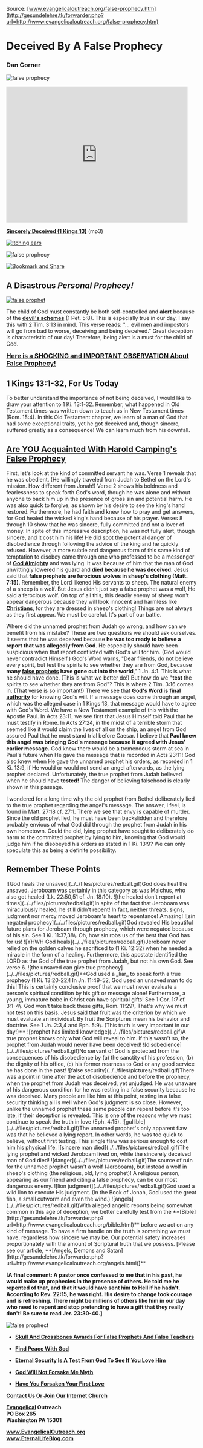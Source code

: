 <!--t Deceived By A False Prophecy t-->
<!--d  d-->

Source: [www.evangelicaloutreach.org/false-prophecy.htm](http://gesundelehre.tk/forwarder.php?url=http://www.evangelicaloutreach.org/false-prophecy.htm)



# Deceived By A False Prophecy

### Dan Corner

![false prophecy](../../files/pictures/evangelical-false-prophets-false-teachers.jpg)


<iframe width="480" height="360" src="http://www.youtube.com/embed/Rv_doL8GaJU?rel=0" frameborder="0" allowfullscreen=""></iframe>

[**Sincerely Deceived (1 Kings 13)**](http://gesundelehre.tk/forwarder.php?url=http://www.evangelicaloutreach.org/audio/sincere-deceived.mp3) (mp3)

[![itching ears](../../files/pictures/ItchingEars.jpg)](../../files/pictures/ItchingEars.pdf)

![false prophecy](../../files/pictures/line3.gif)

[![Bookmark and Share](../s7.addthis.com/static/btn/v2/lg-share-en.gif)](http://www.addthis.com/bookmark.php?v=250&username=xa-4ce723c86d857fe0)



## A Disastrous _Personal Prophecy!_

[![false prophet](../../files/pictures/warning-false-prophets-click.jpg "false prophet")](http://gesundelehre.tk/forwarder.php?url=http://www.evangelicaloutreach.org/false.htm)

The child of God must constantly be both self-controlled and **alert** because of the **[devil's schemes](http://gesundelehre.tk/forwarder.php?url=http://www.evangelicaloutreach.org/religious-deception.html)** (1 Pet. 5:8). This is especially true in our day. I say this with 2 Tim. 3:13 in mind. This verse reads: "... evil men and impostors will go from bad to worse, deceiving and being deceived." Great deception is characteristic of our day! Therefore, being alert is a must for the child of God.

<big>**[Here is a SHOCKING and IMPORTANT OBSERVATION About False Prophecy!](#false%20prophecy)**</big>



## 1 Kings 13:1-32, For Us Today

To better understand the importance of not being deceived, I would like to draw your attention to 1 Ki. 13:1-32\. Remember, what happened in Old Testament times was written down to teach us in New Testament times (Rom. 15:4). In this Old Testament chapter, we learn of a man of God that had some exceptional traits, yet he got deceived and, though sincere, suffered greatly as a consequence! We can learn much from his downfall.

## [Are YOU Acquainted With Harold Camping's False Prophecy](http://gesundelehre.tk/forwarder.php?url=http://www.evangelicaloutreach.org/harold_camping.htm)

First, let's look at the kind of committed servant he was. Verse 1 reveals that he was obedient. (He willingly traveled from Judah to Bethel on the Lord's mission. How different from Jonah!) Verse 2 shows his boldness and fearlessness to speak forth God's word, though he was alone and without anyone to back him up in the presence of gross sin and potential harm. He was also quick to forgive, as shown by his desire to see the king's hand restored. Furthermore, he had faith and knew how to pray and get answers, for God healed the wicked king's hand because of his prayer. Verses 8 through 10 show that he was sincere, fully committed and not a lover of money. In spite of this impressive description, he was not fully alert, though sincere, and it cost him his life! He did spot the potential danger of disobedience through following the advice of the king and he quickly refused. However, a more subtle and dangerous form of this same kind of temptation to disobey came through one who professed to be a messenger of **[God Almighty](http://gesundelehre.tk/forwarder.php?url=http://www.evangelicaloutreach.org/almighty.html)** and was lying. It was because of him that the man of God unwittingly lowered his guard and **died because he was deceived**. Jesus said that **false prophets are ferocious wolves in sheep's clothing (Matt. 7:15)**. Remember, the Lord likened His servants to sheep. The natural enemy of a sheep is a wolf. But Jesus didn't just say a false prophet was a wolf, He said a ferocious wolf. On top of all this, this deadly enemy of sheep won't appear dangerous because they will look innocent and harmless like **[Christians](http://gesundelehre.tk/forwarder.php?url=http://www.evangelicaloutreach.org/christian.html)**, for they are dressed in sheep's clothing! Things are not always as they first appear. We must be careful. It's part of our battle.

Where did the unnamed prophet from Judah go wrong, and how can we benefit from his mistake? These are two questions we should ask ourselves. It seems that he was deceived because **he was too ready to believe a report that was allegedly from God**. He especially should have been suspicious when that report conflicted with God's will for him. (God would never contradict Himself.) God's Word warns, "Dear friends, do not believe every spirit, but test the spirits to see whether they are from God, because **many [false prophets](http://gesundelehre.tk/forwarder.php?url=http://www.evangelicaloutreach.org/false.htm) have gone out into the world**," 1 Jn. 4:1\. This is what he should have done. (This is what we better do!) But how do we **"test** the spirits to see whether they are from God"? This is where 2 Tim. 3:16 comes in. (That verse is so important!) There we see that **God's Word is** [**final authority**](http://gesundelehre.tk/forwarder.php?url=http://www.evangelicaloutreach.org/bible.html) for knowing God's will. If a message does come through an angel, which was the alleged case in 1 Kings 13, that message would have to agree with God's Word. We have a New Testament example of this with the Apostle Paul. In Acts 23:11, we see first that Jesus Himself told Paul that he must testify in Rome. In Acts 27:24, in the midst of a terrible storm that seemed like it would claim the lives of all on the ship, an angel from God assured Paul that he must stand trial before Caesar. I believe that **Paul knew this angel was bringing God's message because it agreed with Jesus' earlier message.** God knew there would be a tremendous storm at sea in Paul's future when He gave the message that is recorded in Acts 23:11! God also knew when He gave the unnamed prophet his orders, as recorded in 1 Ki. 13:9, if He would or would not send an angel afterwards, as the lying prophet declared. Unfortunately, the true prophet from Judah believed when he should have **tested!** The danger of believing falsehood is clearly shown in this passage.

I wondered for a long time why the old prophet from Bethel deliberately lied to the true prophet regarding the angel's message. The answer, I feel, is found in Matt. 27:18 cf. 27:1\. There we see that envy is capable of murder. Since the old prophet lied, he must have been backslidden and therefore probably envious of what God did through the prophet from Judah in his own hometown. Could the old, lying prophet have sought to deliberately do harm to the committed prophet by lying to him, knowing that God would judge him if he disobeyed his orders as stated in 1 Ki. 13:9? We can only speculate this as being a definite possibility.



## Remember These Points

<span class="inline-images">
![God heals the unsaved](../../files/pictures/redball.gif)God does heal the unsaved. Jeroboam was certainly in this category as was Malchus, who also got healed (Lk. 22:50,51 cf. Jn. 18:10).
</span>

<span class="inline-images">
![the healed don't repent at times](../../files/pictures/redball.gif)In spite of the fact that Jeroboam was miraculously healed, he still didn't repent! In fact, neither threats, signs, judgment nor mercy moved Jeroboam's heart to repentance! Amazing!
</span>

<span class="inline-images">
![sin negated prophecy](../../files/pictures/redball.gif)God revealed His beautiful future plans for Jeroboam through prophecy, which were negated because of his sin. See 1 Ki. 11:37,38\. Oh, how sin robs us of the best that God has for us!
</span>

<span class="inline-images">
![YHWH God heals](../../files/pictures/redball.gif)Jeroboam never relied on the golden calves he sacrificed to (1 Ki. 12:32) when he needed a miracle in the form of a healing. Furthermore, this apostate identified the LORD as the God of the true prophet from Judah, but not his own God. See verse 6.
</span>

<span class="inline-images">
![the unsaved can give true prophecy](../../files/pictures/redball.gif)<a name="false%20prophecy"></a>**God used a _liar_ to speak forth a true prophecy (1 Ki. 13:20-22)! In Jn. 11:49-52, God used an unsaved man to do this! This is certainly conclusive proof that we must never evaluate a person's spiritual condition by his gift or message alone! Furthermore, a young, immature babe in Christ can have spiritual gifts! See 1 Cor. 1:7 cf. 3:1-4\. God won't take back these gifts, Rom. 11:29\. That's why we must not test on this basis. Jesus said that fruit was the criterion by which we must evaluate an individual. By fruit the Scriptures mean his behavior and doctrine. See 1 Jn. 2:3,4 and Eph. 5:9\. (This truth is very important in our day!)**
</span>

<span class="inline-images">
![prophet has limited knowledge](../../files/pictures/redball.gif)A true prophet knows only what God will reveal to him. If this wasn't so, the prophet from Judah would never have been deceived!
</span>

<span class="inline-images">
![disobedience](../../files/pictures/redball.gif)No servant of God is protected from the consequences of his disobedience by (a) the sanctity of his profession, (b) the dignity of his office, (c) his former nearness to God or any good service he has done in the past!
</span>

<span class="inline-images">
![false security](../../files/pictures/redball.gif)There was a point in time after the act of disobedience and before the prophecy, when the prophet from Judah was deceived, yet unjudged. He was unaware of his dangerous condition for he was resting in a false security because he was deceived. Many people are like him at this point, resting in a false security thinking all is well when God's judgment is so close. However, unlike the unnamed prophet these same people can repent before it's too late, if their deception is revealed. This is one of the reasons why we must continue to speak the truth in love (Eph. 4:15).
</span>

<span class="inline-images">
![gullible](../../files/pictures/redball.gif)The unnamed prophet's only apparent flaw was that he believed a lying report. In other words, he was too quick to believe, without first testing. This single flaw was serious enough to cost him his physical life.
</span>

<span class="inline-images">
![sincere man died](../../files/pictures/redball.gif)The lying prophet and wicked Jeroboam lived on, while the sincerely deceived man of God died!
</span>

<span class="inline-images">
![danger](../../files/pictures/redball.gif)The source of ruin for the unnamed prophet wasn't a wolf (Jeroboam), but instead a wolf in sheep's clothing (the religious, old, lying prophet)! A religious person, appearing as our friend and citing a false prophecy, can be our most dangerous enemy.
</span>

<span class="inline-images">
![lion judgment](../../files/pictures/redball.gif)God used a wild lion to execute His judgment. (In the Book of Jonah, God used the great fish, a small cutworm and even the wind.)
</span>

<span class="inline-images">
![angels](../../files/pictures/redball.gif)With alleged angelic reports being somewhat common in this age of deception, we better carefully test from the **[Bible](http://gesundelehre.tk/forwarder.php?url=http://www.evangelicaloutreach.org/bible.html)** before we act on any kind of message. To have a firm handle on the truth is something we must have, regardless how sincere we may be. Our potential safety increases proportionately with the amount of Scriptural truth that we possess. [Please see our article, **[Angels, Demons and Satan](http://gesundelehre.tk/forwarder.php?url=http://www.evangelicaloutreach.org/angels.html)]**
</span>

**[A final comment: A pastor once confessed to me that in his past, he would make up prophecies in the presence of others. He told me he repented of that, and that it would have sent him to Hell if he hadn't. According to Rev. 22:15, he was right. His desire to change took courage and is refreshing. There might be millions of others like him in our day who need to repent and stop pretending to have a gift that they really don't! Be sure to read Jer. 23:30-40.]**

![false prophect](../../files/pictures/a-colorb.gif)

- **[Skull And Crossbones Awards For False Prophets And False Teachers](http://gesundelehre.tk/forwarder.php?url=http://www.evangelicaloutreach.org/Skull_And_Crossbones.html)**

- **[Find Peace With God](http://gesundelehre.tk/forwarder.php?url=http://www.evangelicaloutreach.org/peace.htm)**

- **[Eternal Security Is A Test From God To See If You Love Him](http://gesundelehre.tk/forwarder.php?url=http://www.evangelicaloutreach.org/eternalsecurityatest.htm)**

- **[God Will Not Forsake Me Myth](http://gesundelehre.tk/forwarder.php?url=http://www.evangelicaloutreach.org/forsake.html)**

- **[Have You Forsaken Your First Love](http://gesundelehre.tk/forwarder.php?url=http://www.evangelicaloutreach.org/forsaken.htm)**

**[Contact Us Or Join Our Internet Church](http://gesundelehre.tk/forwarder.php?url=http://www.evangelicaloutreach.org/contact.html)**

**[Evangelical](http://gesundelehre.tk/forwarder.php?url=http://www.evangelicaloutreach.org/index.html) Outreach**  
**PO Box 265**  
**Washington PA 15301**

**www.EvangelicalOutreach.org**  
**www.EternalLifeBlog.com**